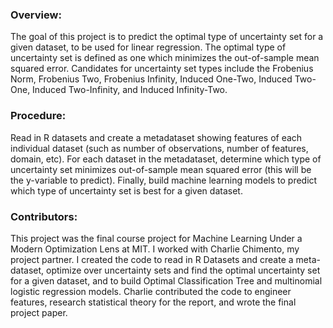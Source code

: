 ### Overview:
The goal of this project is to predict the optimal type of uncertainty set for a given dataset, to be used for linear regression. The optimal type of uncertainty set is defined as one which minimizes the out-of-sample mean squared error. Candidates for uncertainty set types include the Frobenius Norm, Frobenius Two, Frobenius Infinity, Induced One-Two, Induced Two-One, Induced Two-Infinity, and Induced Infinity-Two. 

### Procedure:
Read in R datasets and create a metadataset showing features of each individual dataset (such as number of observations, number of features, domain, etc). For each dataset in the metadataset, determine which type of uncertainty set minimizes out-of-sample mean squared error (this will be the y-variable to predict). Finally, build machine learning models to predict which type of uncertainty set is best for a given dataset.

### Contributors:
This project was the final course project for Machine Learning Under a Modern Optimization Lens at MIT. I worked with Charlie Chimento, my project partner. I created the code to read in R Datasets and create a meta-dataset, optimize over uncertainty sets and find the optimal uncertainty set for a given dataset, and to build Optimal Classification Tree and multinomial logistic regression models. Charlie contributed the code to engineer features, research statistical theory for the report, and wrote the final project paper.